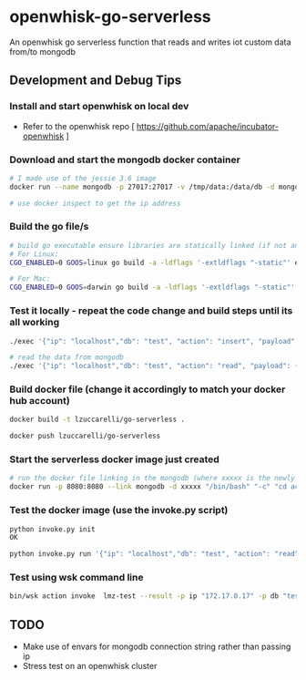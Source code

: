 # openwhisk-go-serverless
An openwhisk go serverless function that reads and writes iot custom data from/to mongodb

## Development and Debug Tips

### Install and start openwhisk on local dev
* Refer to the openwhisk repo [ https://github.com/apache/incubator-openwhisk ]

### Download and start the mongodb docker container
```bash
# I made use of the jessie 3.6 image
docker run --name mongodb -p 27017:27017 -v /tmp/data:/data/db -d mongo:3.6.0-jessie

# use docker inspect to get the ip address

```

### Build the go file/s

```bash
# build go executable ensure libraries are statically linked (if not an error /action/exec can't be found)
# For Linux:
CGO_ENABLED=0 GOOS=linux go build -a -ldflags '-extldflags "-static"' exec.go

# For Mac:
CGO_ENABLED=0 GOOS=darwin go build -a -ldflags '-extldflags "-static"' exec.go

```

### Test it locally - repeat the code change and build steps until its all working
```bash
./exec '{"ip": "localhost","db": "test", "action": "insert", "payload": {"channels": [1,0,0,0,0,0,0,1],"temperatures":[40.3,40.5,42.5,45.8,50.1,50.2,53.5,54.5]}}'

# read the data from mongodb
./exec '{"ip": "localhost","db": "test", "action": "read", "payload": {"channels": [1,0,0,0,0,0,0,1],"temperatures":[40.3,40.5,42.5,45.8,50.1,50.2,53.5,54.5]}}'

```

### Build docker file (change it accordingly to match your docker hub account)
```bash
docker build -t lzuccarelli/go-serverless .

docker push lzuccarelli/go-serverless

```
### Start the serverless docker image just created
```bash
# run the docker file linking in the mongodb (where xxxxx is the newly created image)
docker run -p 8080:8080 --link mongodb -d xxxxx "/bin/bash" "-c" "cd actionProxy && python -u actionproxy.py"

```

### Test the docker image (use the invoke.py script)
```bash
python invoke.py init
OK

python invoke.py run '{"ip": "localhost","db": "test", "action": "read", "payload": {"channels": [1,0,0,0,0,0,0,1],"temperatures":[40.3,40.5,42.5,45.8,50.1,50.2,53.5,54.5]}}'

```

### Test using wsk command line
```bash
bin/wsk action invoke  lmz-test --result -p ip "172.17.0.17" -p db "test" -p action "read" --insecure --blocking 

```

## TODO
* Make use of envars for mongodb connection string rather than passing ip
* Stress test on an openwhisk cluster


